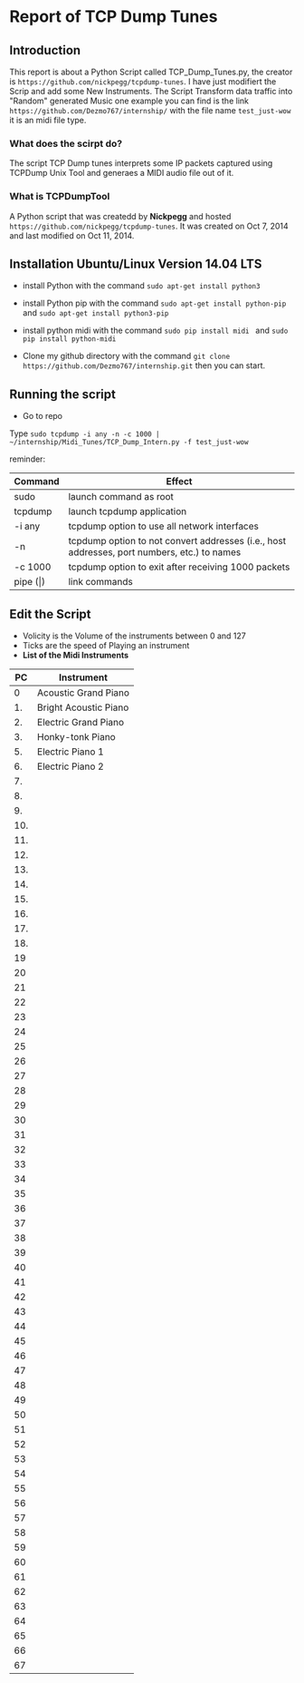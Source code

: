 # Report of TCP Dump Tunes

## Introduction

This report is about a Python Script called TCP_Dump_Tunes.py, the creator is ```https://github.com/nickpegg/tcpdump-tunes```.
I have just modifiert the Scrip and add some New Instruments.
The Script Transform data traffic into "Random" generated Music one example you can find is the link ```https://github.com/Dezmo767/internship/``` with the file name ```test_just-wow``` it is an midi file type.

### What does the scirpt do?
The script TCP Dump tunes interprets some IP packets captured using TCPDump Unix Tool and generaes a MIDI audio file out of it. 

### What is TCPDumpTool

A Python script that was createdd by **Nickpegg** and hosted ```https://github.com/nickpegg/tcpdump-tunes```. It was created on Oct 7, 2014 and last modified on Oct 11, 2014. 

## Installation Ubuntu/Linux Version 14.04 LTS

+ install Python with the command ```sudo apt-get install python3```
+ install Python pip with the command ```sudo apt-get install python-pip``` and ```sudo apt-get install python3-pip```
+ install python midi with the command ```sudo pip install midi ``` and ```sudo pip install python-midi```

+ Clone my github directory with the command ```git clone https://github.com/Dezmo767/internship.git``` then you can start.

## Running the script
+ Go to repo

Type ```sudo tcpdump -i any -n -c 1000 | ~/internship/Midi_Tunes/TCP_Dump_Intern.py -f test_just-wow```

reminder:

Command | Effect
--- | ---
sudo | launch command as root
tcpdump | launch tcpdump application
-i any | tcpdump option to use all network interfaces
-n | tcpdump option to not convert addresses (i.e., host addresses, port numbers, etc.) to names
-c 1000 | tcpdump option to exit after receiving 1000 packets
pipe (\|) | link commands

## Edit the Script
 + Volicity is the Volume of the instruments between 0 and 127
 + Ticks are the speed of Playing an instrument
 + **List of the Midi Instruments**
 
PC | Instrument
--- | ---
| 0| Acoustic Grand Piano|
|1. | Bright Acoustic Piano|
|2. | Electric Grand Piano|
|3. | Honky-tonk Piano|
|5. | Electric Piano 1|
|6. | Electric Piano 2|
|7. ||
|8. ||
|9. ||
|10. ||
|11. ||
|12. ||
|13. ||
|14. ||
|15. ||
|16. ||
|17. ||
|18. ||
|19 ||
|20 ||
21||
22||
23||
24||
25||
26||
27||
28||
29||
30||
31||
32||
33||
34||
35||
36||
37||
38||
39||
40||
41||
42||
43||
44||
45||
46||
47||
48||
49||
50||
51||
52||
53||
54||
55||
56||
57||
58||
59||
60||
61||
62||
63||
64||
65||
66||
67||
